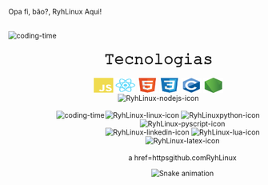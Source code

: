 Opa fi, bão?, RyhLinux Aqui!


<div  align="center"> 
  <div style="display: inline_block"><br>
    <img align="left" height="250" alt="coding-time" src="code.gif">
    <h1 align="center"> 𝚃𝚎𝚌𝚗𝚘𝚕𝚘𝚐𝚒𝚊𝚜 </h1>
    <img align="center" height="30" width="40" alt="RyhLinux-js-icon"  src="https://raw.githubusercontent.com/devicons/devicon/master/icons/javascript/javascript-plain.svg">
    <img align="center" height="30" width="40" alt="RyhLinuxx-react-icon" src="https://raw.githubusercontent.com/devicons/devicon/master/icons/react/react-original.svg">
    <img align="center" height="30" width="40" alt="RyhLinux-html-icon" src="https://raw.githubusercontent.com/devicons/devicon/master/icons/html5/html5-original.svg">
    <img align="center" height="30" width="40" alt="RyhLinux-css-icon" src="https://raw.githubusercontent.com/devicons/devicon/master/icons/css3/css3-original.svg">
    <img align="center" height="30" width="40" alt="RyhLinux-c-icon" src="https://raw.githubusercontent.com/devicons/devicon/master/icons/c/c-original.svg">
    <img align="center" height="30" width="40" alt="RyhLinux-nodejs-icon" src="https://raw.githubusercontent.com/devicons/devicon/master/icons/nodejs/nodejs-original.svg">
    <img align="center" height="30" width="40" alt="RyhLinux-nodejs-icon" src="https://raw.githubusercontent.com/jmnote/z-icons/master/svg/cpp.svg">
    
<div  align="center"> 
  <div style="display: inline_block"><br>
    <img align="left" height="250" alt="coding-time" src="code.gif">
    <img alifn="center" height="30" width="40" alt="RyhLinux-linux-icon" src="https://cdn.jsdelivr.net/gh/devicons/devicon@latest/icons/linux/linux-original.svg" />
    <img alifn="center" height="30" width="40" alt="RyhLinuxpython-icon" src="https://cdn.jsdelivr.net/gh/devicons/devicon@latest/icons/python/python-original.svg" />
    <img alifn="center" height="30" width="40" alt="RyhLinux-pyscript-icon" src="https://cdn.jsdelivr.net/gh/devicons/devicon@latest/icons/pyscript/pyscript-original-wordmark.svg" />
    <img alifn="center" height="30" width="40" alt="RyhLinux-linkedin-icon" src="https://cdn.jsdelivr.net/gh/devicons/devicon@latest/icons/linkedin/linkedin-original.svg" />
    <img alifn="center" height="30" width="40" alt="RyhLinux-lua-icon" src="https://cdn.jsdelivr.net/gh/devicons/devicon@latest/icons/lua/lua-original.svg" />  
    <img alifn="center" height="30" width="40" alt="RyhLinux-latex-icon" src="https://cdn.jsdelivr.net/gh/devicons/devicon@latest/icons/latex/latex-original.svg" /> 
<div align=center
  <div style="display: inline_block"><br>
  a href=httpsgithub.comRyhLinux
  <div style=display inline_block align=middlebr
  img align=center alt=RyhLinux-Js height=30 width=40 src=httpsraw.githubusercontent.comdeviconsdeviconmastericonsjavascriptjavascript-plain.svg
  img align=center alt=RyhLinux-React height=30 width=40 src=httpsraw.githubusercontent.comdeviconsdeviconmastericonsreactreact-original.svg
  img align=center alt=RyhLinux-HTML height=30 width=40 src=httpsraw.githubusercontent.comdeviconsdeviconmastericonshtml5html5-original.svg
  img align=center alt=RyhLinux-CSS height=30 width=40 src=httpsraw.githubusercontent.comdeviconsdeviconmastericonscss3css3-original.svg
  img align=center alt=RyhLinux-PHP height=30 width=40 src=httpscdn.jsdelivr.netghdeviconsdeviconiconsphpphp-original.svg
  img align=center alt=RyhLinux-BD height=30 width=40 src=httpscdn.jsdelivr.netghdeviconsdeviconiconsmysqlmysql-original-wordmark.svg
  img align=center alt=RyhLinux-Canva height=30 width=40 src=httpscdn.jsdelivr.netghdeviconsdeviconiconscanvacanva-original.svg
<div>








  ![Snake animation](https://github.com/RyhLinux/RyhLinux/blob/output/github-contribution-grid-snake.svg)
